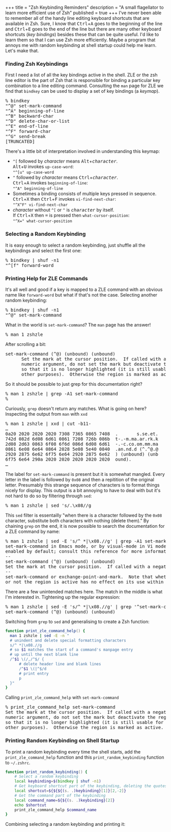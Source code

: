 +++
title = "Zsh Keybinding Reminders"
description = "A small flagellator to learn more efficient use of Zsh"
published = true
+++
I've never been able to remember all of the handy line editing keyboard
shortcuts that are available in Zsh.  Sure, I know that
<kbd>Ctrl</kbd>+<kbd>A</kbd> goes to the beginning of the line and
<kbd>Ctrl</kbd>+<kbd>E</kbd> goes to the end of the line but there are many
other keyboard shortcuts (*key bindings*) besides these that can be quite
useful.  I'd like to learn them so that I can use Zsh more efficiently.  Maybe
a program that annoys me with random keybinding at shell startup could help me
learn.  Let's make that.

### Finding Zsh Keybindings

First I need a list of all the key bindings active in the shell. ZLE or the zsh
line editor is the part of Zsh that is responsible for binding a particular key
combination to a line editing command.  Consulting the `man` page for ZLE we
find that `bindkey` can be used to display a set of key bindings (a *keymap*).

<pre><samp>% <kbd>bindkey</kbd>
"^@" set-mark-command
"^A" beginning-of-line
"^B" backward-char
"^D" delete-char-or-list
"^E" end-of-line
"^F" forward-char
"^G" send-break
</samp>[TRUNCATED]</pre>
There's a little bit of interpretation involved in understanding this keymap:

- `^[` followed by <var>character</var> means <kbd>Alt</kbd>+<kbd><var>character</var></kbd>.<br>
  <kbd>Alt</kbd>+<kbd>U</kbd> invokes `up-case-word`:<br>
  `"^[u" up-case-word`
- `^` followed by <var>character</var> means <kbd>Ctrl</kbd>+<kbd><var>character</var></kbd>.<br>
  <kbd>Ctrl</kbd>+<kbd>A</kbd> invokes `beginning-of-line`:<br>
  `"^A" beginning-of-line`
- Sometimes a binding consists of multiple keys pressed in sequence.<br>
  <kbd>Ctrl</kbd>+<kbd>X</kbd> then <kbd>Ctrl</kbd>+<kbd>F</kbd> invokes `vi-find-next-char`:<br>
  `"^X^F" vi-find-next-char`
- <var>character</var> without `^[` or `^` is <kbd><var>character</var></kbd> by itself.<br>
  If <kbd>Ctrl</kbd>+<kbd>X</kbd> then <kbd>=</kbd> is pressed then `what-cursor-position`:<br>
  `"^X=" what-cursor-position`

### Selecting a Random Keybinding 

It is easy enough to select a random keybinding, just shuffle all the
keybindings and select the first one:

<pre><samp>% <kbd>bindkey | shuf -n1</kbd>
"^[f" forward-word
</samp></pre>

### Printing Help for ZLE Commands

It's all well and good if a key is mapped to a ZLE command with an obvious name
like `forward-word` but what if that's not the case.  Selecting another random
keybinding:

<pre><samp>% <kbd>bindkey | shuf -n1</kbd>
"^@" set-mark-command
</samp></pre>

What in the world is `set-mark-command`?  The `man` page has the answer!

<pre><samp>% <kbd>man 1 zshzle</kbd></samp></pre>

After scrolling a bit:

<pre><samp>set-mark-command (^@) (unbound) (unbound)
      Set the mark at the cursor position.  If called with a negative
      numeric argument, do not set the mark but deactivate the region
      so that it is no longer highlighted (it is still usable for
      other purposes).  Otherwise the region is marked as active.
</samp></pre>

So it should be possible to just grep for this documentation right?
<pre><samp>% <kbd>man 1 zshzle | grep -A1 set-mark-command</kbd>
% </samp></pre>

Curiously, `grep` doesn't return any matches.  What is going on here?  Inspecting the output from `man` with `xxd`
<pre><samp>% <kbd>man 1 zshzle | xxd | cut -b11-</kbd>
&hellip;
0a20 2020 2020 2020 7308 7365 0865 7408  .       s.se.et.
742d 082d 6d08 6d61 0861 7208 726b 086b  t-.-m.ma.ar.rk.k
2d08 2d63 0863 6f08 6f6d 086d 6d08 6d61  -.-c.co.om.mm.ma
0861 6e08 6e64 0864 2028 5e08 5e40 0840  .an.nd.d (^.^@.@
2920 2875 6e62 6f75 6e64 2920 2875 6e62  ) (unbound) (unb
6f75 6e64 290a 2020 2020 2020 2020 2020  ound).
&hellip;</samp></pre>

The label for `set-mark-command` is present but it is somewhat mangled. Every
letter in the label is followed by `0x08` and then a repitition of the original
letter.  Presumably this strange sequence of characters is to format things
nicely for display.  This output is a bit annoying to have to deal with but
it's not hard to do so by filtering through `sed`:

<pre><samp>% <kbd>man 1 zshzle | sed 's/.\x08//g</kbd></samp></pre>

This `sed` filter is essentailly "when there is a character followed by the
`0x08` character, substitute both characters with nothing (delete them)." By
chaining `grep` on the end, it is now possible to search the documentation for
a ZLE command by name:

<pre><samp>% <kbd>man 1 zshzle | sed -E 's/^ *|\x08.//g' | grep -A1 set-mark-command</kbd>
set-mark-command in Emacs mode, or by visual-mode in Vi mode) is
enabled by default; consult this reference for more information.
--
set-mark-command (^@) (unbound) (unbound)
Set the mark at the cursor position.  If called with a negative
--
set-mark-command or exchange-point-and-mark.  Note that whether
or not the region is active has no effect on its use within</samp></pre>

There are a few unintended matches here.  The match in the middle is what I'm
interested in.  Tightening up the regular expression:
<pre><samp>% <kbd>man 1 zshzle | sed -E 's/^ *|\x08.//g' | grep '^set-mark-command ('</kbd>
set-mark-command (^@) (unbound) (unbound)</samp></pre>

Switching from `grep` to `sed` and generalising to create a Zsh function:

```zsh
function print_zle_command_help() {
  man 1 zshzle | sed -E -n "
  # unindent and delete special formatting characters
  s/^ *|\x08.//g
  # so $1 matches the start of a command's manpage entry
  # up until the next blank line
  /^$1 \(/,/^$/ {
      # delete header line and blank lines
      /^$1 \(|^$/d
      # print entry
      p
  }"
}
```

Calling `print_zle_command_help` with `set-mark-command`
<pre><samp>% <kbd>print_zle_command_help set-mark-command</kbd>
Set the mark at the cursor position.  If called with a negative
numeric argument, do not set the mark but deactivate the region
so that it is no longer highlighted (it is still usable for
other purposes).  Otherwise the region is marked as active.
</samp></pre>

### Printing Random Keybinding on Shell Startup

To print a random keybinding every time the shell starts, add the
`print_zle_command_help` function and this `print_random_keybinding` function
to `~/.zshrc`.
```zsh
function print_random_keybinding() {
    # Select a random keybinding
    local keybinding=$(bindkey | shuf -n1)
    # Get keyboard shortcut part of the keybinding, deleting the quotes
    local shortcut=${${${(s. .)keybinding}[1]}[2,-2]}
    # Get the command part of the keybinding
    local command_name=${${(s. .)keybinding}[2]}
    echo $shortcut
    print_zle_command_help $command_name
}
```

Combining selecting a random keybinding and printing it:

<script src="https://gist.github.com/tommy-gilligan/6c9b4de4def9702c80364fba43f6f938.js"></script>
